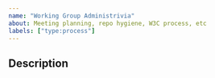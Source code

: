 ```yaml
---
name: "Working Group Administrivia"
about: Meeting planning, repo hygiene, W3C process, etc
labels: ["type:process"]
---
```


## Description
